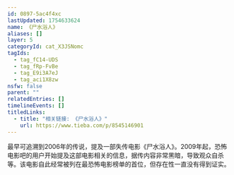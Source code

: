 ```yaml
---
id: 0897-5ac4f4xc
lastUpdated: 1754633624
name: 《尸水浴人》
aliases: []
layer: 5
categoryId: cat_X3JSNomc
tagIds:
  - tag_fC14-UDS
  - tag_fRp-FvBe
  - tag_E9i3A7eJ
  - tag_aci1X8zw
nsfw: false
parent: ""
relatedEntries: []
timelineEvents: []
titledLinks:
  - title: "相关链接: 《尸水浴人》"
    url: https://www.tieba.com/p/8545146901
---
```


最早可追溯到2006年的传说，提及一部失传电影《尸水浴人》。2009年起，恐怖电影吧的用户开始提及这部电影相关的信息，据传内容非常黑暗，导致观众自杀等。该电影自此经常被列在最恐怖电影榜单的首位，但存在性一直没有得到证实。